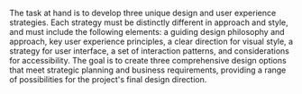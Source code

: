The task at hand is to develop three unique design and user experience strategies. Each strategy must be distinctly different in approach and style, and must include the following elements: a guiding design philosophy and approach, key user experience principles, a clear direction for visual style, a strategy for user interface, a set of interaction patterns, and considerations for accessibility. The goal is to create three comprehensive design options that meet strategic planning and business requirements, providing a range of possibilities for the project's final design direction.